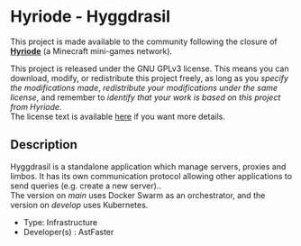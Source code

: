 # Hyriode - Hyggdrasil

This project is made available to the community following the closure of [**Hyriode**](https://hyriode.fr) (a Minecraft mini-games network).<br>

This project is released under the GNU GPLv3 license. This means you can download, modify, or redistribute this project freely, as long as you *specify the modifications made*, *redistribute your modifications under the same license*, and remember to *identify that your work is based on this project from Hyriode*.<br>
The license text is available [here](LICENCE.md) if you want more details.

## Description

Hyggdrasil is a standalone application which manage servers, proxies and limbos. It has its own communication protocol allowing other applications to send queries (e.g. create a new server)..<br>
The version on *main* uses Docker Swarm as an orchestrator, and the version on *develop* uses Kubernetes.

- Type: Infrastructure
- Developer(s) : AstFaster